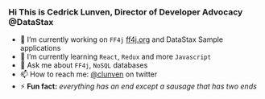 ### Hi This is Cedrick Lunven, Director of Developer Advocacy @DataStax

- 🔭 I’m currently working on `FF4j` [ff4j.org](ff4j.org) and DataStax Sample applications
- 🌱 I’m currently learning `React`, `Redux` and more `Javascript`
- 💬 Ask me about `FF4j`, `NoSQL` databases
- 📫 How to reach me: [@clunven](https://twitter.com/clunven) on twitter
- ⚡ **Fun fact:** *everything has an end except a sausage that has two ends*
